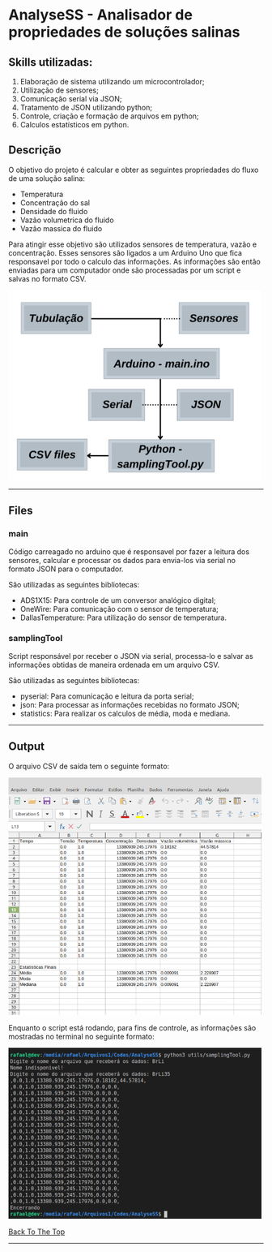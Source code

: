 # AnalyseSS - Analisador de propriedades de soluções salinas
## Skills utilizadas:

1. Elaboração de sistema utilizando um microcontrolador;
1. Utilização de sensores;
1. Comunicação serial via JSON;
1. Tratamento de JSON utilizando python;
1. Controle, criação e formação de arquivos em python;
1. Calculos estatísticos em python.


## Descrição

O objetivo do projeto é calcular e obter as seguintes propriedades do fluxo de uma solução salina:
* Temperatura
* Concentração do sal
* Densidade do fluido
* Vazão volumetrica do fluido
* Vazão massica do fluido

Para atingir esse objetivo são utilizados sensores de temperatura, vazão e concentração. Esses sensores são ligados a um Arduino Uno que fica responsavel por todo o calculo das informações. As informações são então enviadas para um computador onde são processadas por um script e salvas no formato CSV.


<img src="./images/projectImage.png" width="500">

---

## Files

### main
    
Código carreagado no arduino que é responsavel por fazer a leitura dos sensores, calcular e processar os dados para envia-los via serial no formato JSON para o computador.

São utilizadas as seguintes bibliotecas:

* ADS1X15: Para controle de um conversor analógico digital; 
* OneWire:  Para comunicação com o sensor de temperatura;
* DallasTemperature: Para utilização do sensor de temperatura.
 
### samplingTool
    
Script responsável por receber o JSON via serial, processa-lo e salvar as informações obtidas de maneira ordenada em um arquivo CSV.

São utilizadas as seguintes bibliotecas:

* pyserial: Para comunicação e leitura da porta serial;
* json: Para processar as informações recebidas no formato JSON;
* statistics: Para realizar os calculos de média, moda e mediana.


---
## Output

O arquivo CSV de saída tem o seguinte formato:

<img src="./images/csvOutput.png" width="500">

Enquanto o script está rodando, para fins de controle, as informações são mostradas no terminal no seguinte formato:

<img src="./images/terminalOutput.png" width="500">


[Back To The Top](#read-me-template)

---
